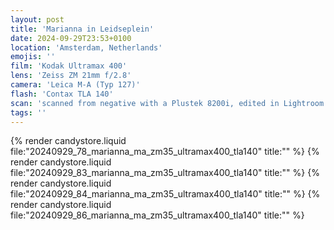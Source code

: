 ```yaml
---
layout: post
title: 'Marianna in Leidseplein'
date: 2024-09-29T23:53+0100
location: 'Amsterdam, Netherlands'
emojis: ''
film: 'Kodak Ultramax 400'
lens: 'Zeiss ZM 21mm f/2.8'
camera: 'Leica M-A (Typ 127)'
flash: 'Contax TLA 140'
scan: 'scanned from negative with a Plustek 8200i, edited in Lightroom'
tags: ''
---
```


{% render candystore.liquid file:"20240929_78_marianna_ma_zm35_ultramax400_tla140" title:"" %}
{% render candystore.liquid file:"20240929_83_marianna_ma_zm35_ultramax400_tla140" title:"" %}
{% render candystore.liquid file:"20240929_84_marianna_ma_zm35_ultramax400_tla140" title:"" %}
{% render candystore.liquid file:"20240929_86_marianna_ma_zm35_ultramax400_tla140" title:"" %}